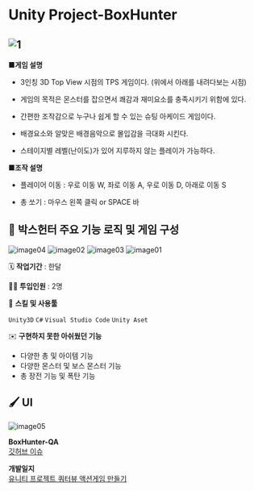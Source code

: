 # **Unity Project-BoxHunter**
![1](https://user-images.githubusercontent.com/114071141/202614276-18aa72a9-3615-4549-96ce-cc8f4462e4bb.PNG)
---

**■게임 설명**

 * 3인칭 3D Top View 시점의 TPS 게임이다. (위에서 아래를 내려다보는 시점)

 * 게임의 목적은 몬스터를 잡으면서 쾌감과 재미요소를 충족시키기 위함에 있다.

 * 간편한 조작감으로 누구나 쉽게 할 수 있는 슈팅 아케이드 게임이다.

 * 배경요소와 알맞은 배경음악으로 몰입감을 극대화 시킨다. 

 * 스테이지별 레벨(난이도)가 있어 지루하지 않는 플레이가 가능하다.

**■조작 설명**

 * 플레이어 이동 : 우로 이동 W, 좌로 이동 A, 우로 이동 D, 아래로 이동 S

 * 총 쏘기 : 마우스 왼쪽 클릭 or SPACE 바 

**📒 박스헌터 주요 기능 로직 및 게임 구성**
---
![image04](https://user-images.githubusercontent.com/114071141/202614597-ee3a8264-7d26-49b3-a34a-23beae56bfbf.png)
![image02](https://user-images.githubusercontent.com/114071141/202614638-09b6f6c2-600e-4e67-a1a0-784d3b50306a.png)
![image03](https://user-images.githubusercontent.com/114071141/202614654-08a95d4b-be1a-4f5f-a9f2-b0d5dfa49d40.png)
![image01](https://user-images.githubusercontent.com/114071141/202614670-20634c41-f4c8-4d6b-9e7d-660a8cf43edd.png)

🗓️ **작업기간** : 한달

👨‍💻 **투입인원** : 2명


🌱 **스킬 및 사용툴**

`Unity3D` `C#` `Visual Studio Code` `Unity Aset`

✉️ **구현하지 못한 아쉬웠던 기능**
* 다양한 총 및 아이템 기능
* 다양한 몬스터 및 보스 몬스터 기능 
* 총 장전 기능 및 폭탄 기능

🖌️ **UI**
---
![image05](https://user-images.githubusercontent.com/114071141/202615134-8c44b946-ce7f-44cf-abab-871e00535729.png)

**BoxHunter-QA**<br>
[깃허브 이슈](https://github.com/issues)


**개발일지**<br>
[유니티 프로젝트 쿼터뷰 액션게임 만들기](https://blog.naver.com/dlals7777/222931103724)

